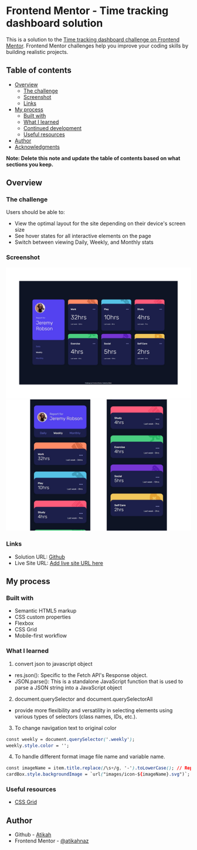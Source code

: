 # Frontend Mentor - Time tracking dashboard solution

This is a solution to the [Time tracking dashboard challenge on Frontend Mentor](https://www.frontendmentor.io/challenges/time-tracking-dashboard-UIQ7167Jw). Frontend Mentor challenges help you improve your coding skills by building realistic projects. 

## Table of contents

- [Overview](#overview)
  - [The challenge](#the-challenge)
  - [Screenshot](#screenshot)
  - [Links](#links)
- [My process](#my-process)
  - [Built with](#built-with)
  - [What I learned](#what-i-learned)
  - [Continued development](#continued-development)
  - [Useful resources](#useful-resources)
- [Author](#author)
- [Acknowledgments](#acknowledgments)

**Note: Delete this note and update the table of contents based on what sections you keep.**

## Overview

### The challenge

Users should be able to:

- View the optimal layout for the site depending on their device's screen size
- See hover states for all interactive elements on the page
- Switch between viewing Daily, Weekly, and Monthly stats

### Screenshot

![Desktop](images/Desktop.jpg)
![mobile](images/mobile.jpg)

### Links

- Solution URL: [Github](https://github.com/atikahnaz/time-tracking-dashboard-main/blob/main/index.html)
- Live Site URL: [Add live site URL here](https://your-live-site-url.com)

## My process

### Built with

- Semantic HTML5 markup
- CSS custom properties
- Flexbox
- CSS Grid
- Mobile-first workflow

### What I learned

1. convert json to javascript object
  - res.json(): Specific to the Fetch API's Response object.
  - JSON.parse(): This is a standalone JavaScript function that is used to parse a JSON string into a JavaScript object

2. document.querySelector and document.querySelectorAll
  - provide more flexibility and versatility in selecting elements using various types of selectors (class names, IDs, etc.).

3. To change navigation text to original color
```css
const weekly = document.querySelector('.weekly');
weekly.style.color = '';
```

4. To handle different format image file name and variable name.
```css
const imageName = item.title.replace(/\s+/g, '-').toLowerCase(); // Replace spaces with hyphens and convert to lowercase
cardBox.style.backgroundImage = `url("images/icon-${imageName}.svg")`;
```

### Useful resources

- [CSS Grid](https://css-tricks.com/snippets/css/complete-guide-grid/) 

## Author

- Github - [Atikah](https://github.com/atikahnaz)
- Frontend Mentor - [@atikahnaz](https://www.frontendmentor.io/profile/atikahnaz)